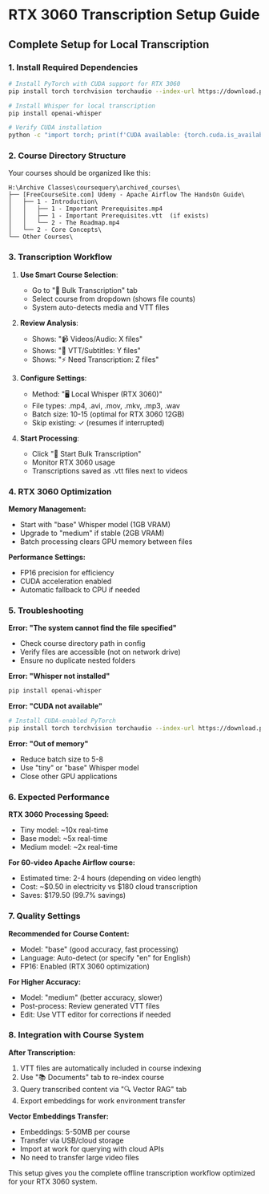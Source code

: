 # RTX 3060 Transcription Setup Guide

## Complete Setup for Local Transcription

### 1. Install Required Dependencies

```bash
# Install PyTorch with CUDA support for RTX 3060
pip install torch torchvision torchaudio --index-url https://download.pytorch.org/whl/cu118

# Install Whisper for local transcription
pip install openai-whisper

# Verify CUDA installation
python -c "import torch; print(f'CUDA available: {torch.cuda.is_available()}')"
```

### 2. Course Directory Structure

Your courses should be organized like this:
```
H:\Archive Classes\coursequery\archived_courses\
├── [FreeCourseSite.com] Udemy - Apache Airflow The HandsOn Guide\
│   ├── 1 - Introduction\
│   │   ├── 1 - Important Prerequisites.mp4
│   │   ├── 1 - Important Prerequisites.vtt  (if exists)
│   │   └── 2 - The Roadmap.mp4
│   └── 2 - Core Concepts\
└── Other Courses\
```

### 3. Transcription Workflow

1. **Use Smart Course Selection**: 
   - Go to "🎥 Bulk Transcription" tab
   - Select course from dropdown (shows file counts)
   - System auto-detects media and VTT files

2. **Review Analysis**:
   - Shows: "📹 Videos/Audio: X files"
   - Shows: "📝 VTT/Subtitles: Y files" 
   - Shows: "⚡ Need Transcription: Z files"

3. **Configure Settings**:
   - Method: "🖥️ Local Whisper (RTX 3060)"
   - File types: .mp4, .avi, .mov, .mkv, .mp3, .wav
   - Batch size: 10-15 (optimal for RTX 3060 12GB)
   - Skip existing: ✓ (resumes if interrupted)

4. **Start Processing**:
   - Click "🚀 Start Bulk Transcription"
   - Monitor RTX 3060 usage
   - Transcriptions saved as .vtt files next to videos

### 4. RTX 3060 Optimization

**Memory Management:**
- Start with "base" Whisper model (1GB VRAM)
- Upgrade to "medium" if stable (2GB VRAM)
- Batch processing clears GPU memory between files

**Performance Settings:**
- FP16 precision for efficiency
- CUDA acceleration enabled
- Automatic fallback to CPU if needed

### 5. Troubleshooting

**Error: "The system cannot find the file specified"**
- Check course directory path in config
- Verify files are accessible (not on network drive)
- Ensure no duplicate nested folders

**Error: "Whisper not installed"**
```bash
pip install openai-whisper
```

**Error: "CUDA not available"**
```bash
# Install CUDA-enabled PyTorch
pip install torch torchvision torchaudio --index-url https://download.pytorch.org/whl/cu118
```

**Error: "Out of memory"**
- Reduce batch size to 5-8
- Use "tiny" or "base" Whisper model
- Close other GPU applications

### 6. Expected Performance

**RTX 3060 Processing Speed:**
- Tiny model: ~10x real-time
- Base model: ~5x real-time  
- Medium model: ~2x real-time

**For 60-video Apache Airflow course:**
- Estimated time: 2-4 hours (depending on video length)
- Cost: ~$0.50 in electricity vs $180 cloud transcription
- Saves: $179.50 (99.7% savings)

### 7. Quality Settings

**Recommended for Course Content:**
- Model: "base" (good accuracy, fast processing)
- Language: Auto-detect (or specify "en" for English)
- FP16: Enabled (RTX 3060 optimization)

**For Higher Accuracy:**
- Model: "medium" (better accuracy, slower)
- Post-process: Review generated VTT files
- Edit: Use VTT editor for corrections if needed

### 8. Integration with Course System

**After Transcription:**
1. VTT files are automatically included in course indexing
2. Use "📚 Documents" tab to re-index course 
3. Query transcribed content via "🔍 Vector RAG" tab
4. Export embeddings for work environment transfer

**Vector Embeddings Transfer:**
- Embeddings: 5-50MB per course
- Transfer via USB/cloud storage
- Import at work for querying with cloud APIs
- No need to transfer large video files

This setup gives you the complete offline transcription workflow optimized for your RTX 3060 system.